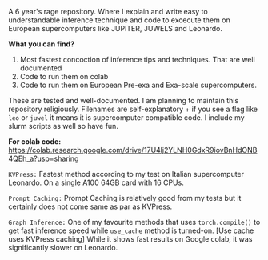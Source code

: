 A 6 year's rage repository. Where I explain and write easy to understandable inference technique and code to excecute them on European supercomputers like JUPITER, JUWELS and Leonardo. 

**What you can find?**
1. Most fastest concoction of inference tips and techniques. That are well documented
2. Code to run them on colab
3. Code to run them on European Pre-exa and Exa-scale supercomputers.

These are tested and well-documented. I am planning to maintain this repository religiously. Filenames are self-explanatory + if you see a flag like `leo` or `juwel` it means it is supercomputer compatible code. I include my slurm scripts as well so have fun. 

**For colab code:** https://colab.research.google.com/drive/17U4lj2YLNH0GdxR9iovBnHdONB4QEh_a?usp=sharing

`KVPress:` Fastest method according to my test on Italian supercomputer Leonardo. On a single A100 64GB card with 16 CPUs. 

`Prompt Caching:` Prompt Caching is relatively good from my tests but it certainly does not come same as par as KVPress. 

`Graph Inference:` One of my favourite methods that uses `torch.compile()` to get fast inference speed while `use_cache` method is turned-on. [Use cache uses KVPress caching] While it shows fast results on Google colab, it was significantly slower on Leonardo. 

